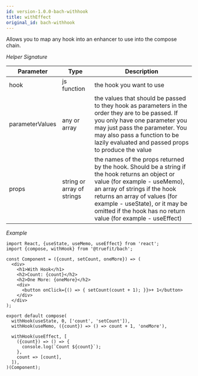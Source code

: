 ```yaml
---
id: version-1.0.0-bach-withhook
title: withEffect
original_id: bach-withhook
---
```


Allows you to map any hook into an enhancer to use into the compose chain.

_Helper Signature_

| Parameter       | Type                       | Description                                                                                                                                                                                                                                                                                         |
| --------------- | -------------------------- | --------------------------------------------------------------------------------------------------------------------------------------------------------------------------------------------------------------------------------------------------------------------------------------------------- |
| hook            | js function                | the hook you want to use                                                                                                                                                                                                                                                                            |
| parameterValues | any or array               | the values that should be passed to they hook as parameters in the order they are to be passed. If you only have one parameter you may just pass the parameter. You may also pass a function to be lazily evaluated and passed props to produce the value                                           |
| props           | string or array of strings | the names of the props returned by the hook. Should be a string if the hook returns an object or value (for example - useMemo), an array of strings if the hook returns an array of values (for example - useState), or it may be omitted if the hook has no return value (for example - useEffect) |

_Example_

```
import React, {useState, useMemo, useEffect} from 'react';
import {compose, withHook} from '@truefit/bach';

const Component = ({count, setCount, oneMore}) => (
  <div>
    <h1>With Hook</h1>
    <h2>Count: {count}</h2>
    <h2>One More: {oneMore}</h2>
    <div>
      <button onClick={() => { setCount(count + 1); }}>+ 1</button>
    </div>
  </div>
);

export default compose(
  withHook(useState, 0, ['count', 'setCount']),
  withHook(useMemo, ({count}) => () => count + 1, 'oneMore'),

  withHook(useEffect, [
    ({count}) => () => {
      console.log(`Count ${count}`);
    },
    count => [count],
  ]),
)(Component);
```